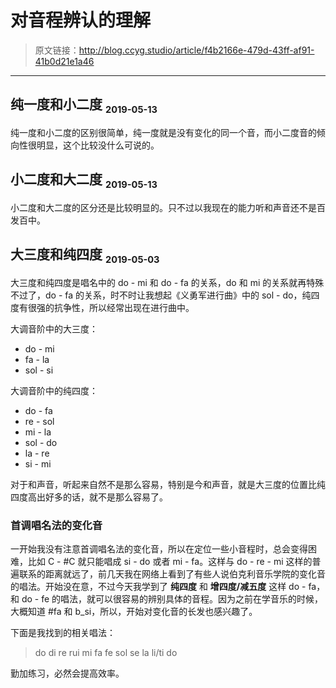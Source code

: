 # 对音程辨认的理解

[annotation]: <id> (f4b2166e-479d-43ff-af91-41b0d21e1a46)
[annotation]: <status> (public)
[annotation]: <create_time> (2019-05-03 17:53:31)
[annotation]: <category> (音乐的迷思)
[annotation]: <tags> (视唱练耳)
[annotation]: <comments> (false)

> 原文链接：<http://blog.ccyg.studio/article/f4b2166e-479d-43ff-af91-41b0d21e1a46>

---

## 纯一度和小二度 <sub><small>2019-05-13</small></sub>

纯一度和小二度的区别很简单，纯一度就是没有变化的同一个音，而小二度音的倾向性很明显，这个比较没什么可说的。

## 小二度和大二度 <sub><small>2019-05-13</small></sub>

小二度和大二度的区分还是比较明显的。只不过以我现在的能力听和声音还不是百发百中。


## 大三度和纯四度 <sub><small>2019-05-03</small></sub>

大三度和纯四度是唱名中的 do - mi 和 do - fa 的关系，do 和 mi 的关系就再特殊不过了，do - fa 的关系，时不时让我想起《义勇军进行曲》中的 sol - do，纯四度有很强的抗争性，所以经常出现在进行曲中。

大调音阶中的大三度：

- do - mi
- fa - la 
- sol - si

大调音阶中的纯四度：

- do - fa
- re - sol 
- mi - la
- sol - do
- la - re
- si - mi

对于和声音，听起来自然不是那么容易，特别是今和声音，就是大三度的位置比纯四度高出好多的话，就不是那么容易了。

### 首调唱名法的变化音

一开始我没有注意首调唱名法的变化音，所以在定位一些小音程时，总会变得困难，比如 C - #C 就只能唱成 si - do 或者 mi - fa。这样与 do - re - mi 这样的普遍联系的距离就远了，前几天我在网络上看到了有些人说伯克利音乐学院的变化音的唱法。开始没在意，不过今天我学到了 **纯四度** 和 **增四度/减五度** 这样 do - fa，和 do - fe 的唱法，就可以很容易的辨别具体的音程。因为之前在学音乐的时候，大概知道 #fa 和 b_si，所以，开始对变化音的长发也感兴趣了。

下面是我找到的相关唱法：

> do di re rui mi fa fe sol se la li/ti do

勤加练习，必然会提高效率。